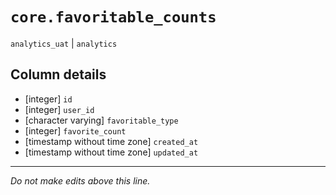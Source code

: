 # `core.favoritable_counts`
`analytics_uat` | `analytics`

## Column details
* [integer]   `id`
* [integer]   `user_id`
* [character varying] `favoritable_type`
* [integer]   `favorite_count`
* [timestamp without time zone] `created_at`
* [timestamp without time zone] `updated_at`

-------------------------------------------------------------------------------
*Do not make edits above this line.*
